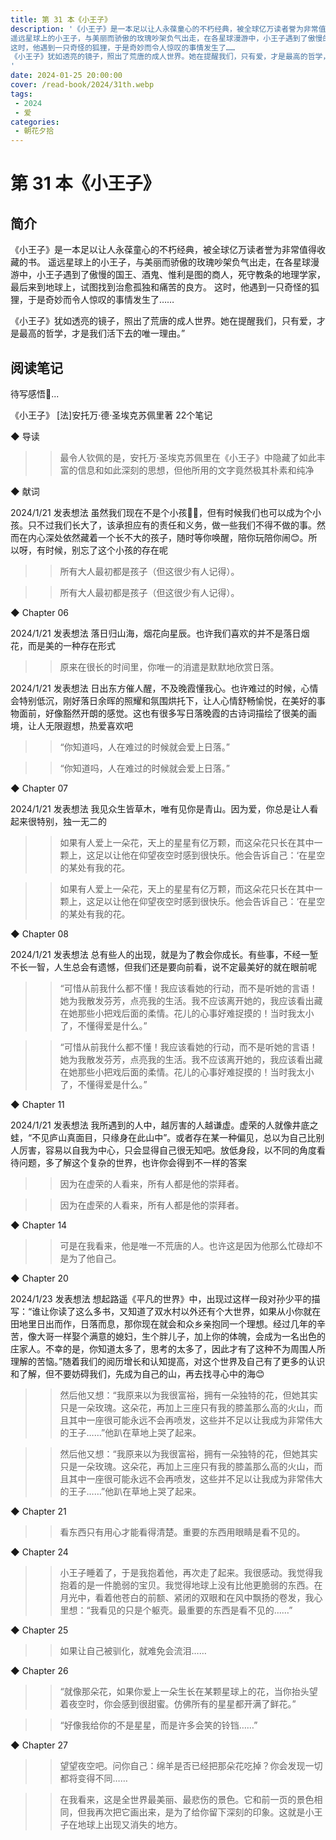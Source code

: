 ```yaml
---
title: 第 31 本《小王子》
description: '《小王子》是一本足以让人永葆童心的不朽经典，被全球亿万读者誉为非常值得收藏的书。
遥远星球上的小王子，与美丽而骄傲的玫瑰吵架负气出走，在各星球漫游中，小王子遇到了傲慢的国王、酒鬼、惟利是图的商人，死守教条的地理学家，最后来到地球上，试图找到治愈孤独和痛苦的良方。
这时，他遇到一只奇怪的狐狸，于是奇妙而令人惊叹的事情发生了……
《小王子》犹如透亮的镜子，照出了荒唐的成人世界。她在提醒我们，只有爱，才是最高的哲学，才是我们活下去的唯一理由。”
'
date: 2024-01-25 20:00:00
cover: /read-book/2024/31th.webp
tags:
 - 2024
 - 爱
categories:
 - 朝花夕拾
---
```

# 第 31 本《小王子》

## 简介
《小王子》是一本足以让人永葆童心的不朽经典，被全球亿万读者誉为非常值得收藏的书。
遥远星球上的小王子，与美丽而骄傲的玫瑰吵架负气出走，在各星球漫游中，小王子遇到了傲慢的国王、酒鬼、惟利是图的商人，死守教条的地理学家，最后来到地球上，试图找到治愈孤独和痛苦的良方。
这时，他遇到一只奇怪的狐狸，于是奇妙而令人惊叹的事情发生了……

《小王子》犹如透亮的镜子，照出了荒唐的成人世界。她在提醒我们，只有爱，才是最高的哲学，才是我们活下去的唯一理由。”

## 阅读笔记
待写感悟📒...

《小王子》
[法]安托万·德·圣埃克苏佩里著
22个笔记

◆  导读

>> 最令人钦佩的是，安托万·圣埃克苏佩里在《小王子》中隐藏了如此丰富的信息和如此深刻的思想，但他所用的文字竟然极其朴素和纯净

◆  献词

2024/1/21 发表想法
虽然我们现在不是个小孩👶🏻，但有时候我们也可以成为个小孩。只不过我们长大了，该承担应有的责任和义务，做一些我们不得不做的事。然而在内心深处依然藏着一个长不大的孩子，随时等你唤醒，陪你玩陪你闹😊。所以呀，有时候，别忘了这个小孩的存在呢
>> 所有大人最初都是孩子（但这很少有人记得）。

>> 所有大人最初都是孩子（但这很少有人记得）。

◆  Chapter 06

2024/1/21 发表想法
落日归山海，烟花向星辰。也许我们喜欢的并不是落日烟花，而是美的一种存在形式
>> 原来在很长的时间里，你唯一的消遣是默默地欣赏日落。

2024/1/21 发表想法
日出东方催人醒，不及晚霞懂我心。也许难过的时候，心情会特别低沉，刚好落日余晖的照耀和氛围烘托下，让人心情舒畅愉悦，在美好的事物面前，好像豁然开朗的感觉。这也有很多写日落晚霞的古诗词描绘了很美的画境，让人无限遐想，热爱喜欢吧
>> “你知道吗，人在难过的时候就会爱上日落。”

>> “你知道吗，人在难过的时候就会爱上日落。”

◆  Chapter 07

2024/1/21 发表想法
我见众生皆草木，唯有见你是青山。因为爱，你总是让人看起来很特别，独一无二的
>> 如果有人爱上一朵花，天上的星星有亿万颗，而这朵花只长在其中一颗上，这足以让他在仰望夜空时感到很快乐。他会告诉自己：‘在星空的某处有我的花。

>> 如果有人爱上一朵花，天上的星星有亿万颗，而这朵花只长在其中一颗上，这足以让他在仰望夜空时感到很快乐。他会告诉自己：‘在星空的某处有我的花。

◆  Chapter 08

2024/1/21 发表想法
总有些人的出现，就是为了教会你成长。有些事，不经一堑不长一智，人生总会有遗憾，但我们还是要向前看，说不定最美好的就在眼前呢
>> “可惜从前我什么都不懂！我应该看她的行动，而不是听她的言语！她为我散发芬芳，点亮我的生活。我不应该离开她的，我应该看出藏在她那些小把戏后面的柔情。花儿的心事好难捉摸的！当时我太小了，不懂得爱是什么。”

>> “可惜从前我什么都不懂！我应该看她的行动，而不是听她的言语！她为我散发芬芳，点亮我的生活。我不应该离开她的，我应该看出藏在她那些小把戏后面的柔情。花儿的心事好难捉摸的！当时我太小了，不懂得爱是什么。”

◆  Chapter 11

2024/1/21 发表想法
我所遇到的人中，越厉害的人越谦虚。虚荣的人就像井底之蛙，“不见庐山真面目，只缘身在此山中”。或者存在某一种偏见，总以为自己比别人厉害，容易以自我为中心，只会显得自己很无知吧。放低身段，以不同的角度看待问题，多了解这个复杂的世界，也许你会得到不一样的答案
>> 因为在虚荣的人看来，所有人都是他的崇拜者。

>> 因为在虚荣的人看来，所有人都是他的崇拜者。

◆  Chapter 14

>> 可是在我看来，他是唯一不荒唐的人。也许这是因为他那么忙碌却不是为了他自己。

◆  Chapter 20

2024/1/23 发表想法
想起路遥《平凡的世界》中，出现过这样一段对孙少平的描写：“谁让你读了这么多书，又知道了双水村以外还有个大世界，如果从小你就在田地里日出而作，日落而息，那你现在就会和众乡亲抱同一个理想。经过几年的辛苦，像大哥一样娶个满意的媳妇，生个胖儿子，加上你的体魄，会成为一名出色的庄家人。不幸的是，你知道太多了，思考的太多了，因此才有了这种不为周围人所理解的苦恼。”随着我们的阅历增长和认知提高，对这个世界及自己有了更多的认识和了解，但不要妨碍我们，先成为自己的山，再去找寻心中的海😊
>> 然后他又想：“我原来以为我很富裕，拥有一朵独特的花，但她其实只是一朵玫瑰。这朵花，再加上三座只有我的膝盖那么高的火山，而且其中一座很可能永远不会再喷发，这些并不足以让我成为非常伟大的王子……”他趴在草地上哭了起来。

>> 然后他又想：“我原来以为我很富裕，拥有一朵独特的花，但她其实只是一朵玫瑰。这朵花，再加上三座只有我的膝盖那么高的火山，而且其中一座很可能永远不会再喷发，这些并不足以让我成为非常伟大的王子……”他趴在草地上哭了起来。

◆  Chapter 21

>> 看东西只有用心才能看得清楚。重要的东西用眼睛是看不见的。

◆  Chapter 24

>> 小王子睡着了，于是我抱着他，再次走了起来。我很感动。我觉得我抱着的是一件脆弱的宝贝。我觉得地球上没有比他更脆弱的东西。在月光中，看着他苍白的前额、紧闭的双眼和在风中飘扬的卷发，我心里想：“我看见的只是个躯壳。最重要的东西是看不见的……”

◆  Chapter 25

>> 如果让自己被驯化，就难免会流泪……

◆  Chapter 26

>> “就像那朵花，如果你爱上一朵生长在某颗星球上的花，当你抬头望着夜空时，你会感到很甜蜜。仿佛所有的星星都开满了鲜花。”

>> “好像我给你的不是星星，而是许多会笑的铃铛……”

◆  Chapter 27

>> 望望夜空吧。问你自己：绵羊是否已经把那朵花吃掉？你会发现一切都将变得不同……

>> 在我看来，这是全世界最美丽、最悲伤的景色。它和前一页的景色相同，但我再次把它画出来，是为了给你留下深刻的印象。这就是小王子在地球上出现又消失的地方。
